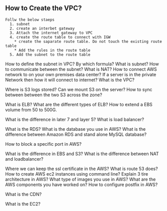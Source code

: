 How to Create the VPC?
 ------
    Follw the below staeps
      1. subnet
      2. create an interbet gateway
      3. Attach the internet gateway to VPC
      4. create the route table to connect with IGW
        * create the saparate route table. Do not touch the existing route table
        * Add the rules in the route table
      5. Add the subnet to the route table

How to define the subnet in VPC? By which formula?
What is subnet?
How to communicate between the subnet?
What is NAT?
How to connect AWS network to on your own premises data center?
If a server is in the private Network then how it will connect to internet?
What is the VPC?

Where is S3 logs stored?
Can we mount S3 on the server?
How to sync between between the two S3 across the zone?


What is ELB?
What are the different types of ELB?
How to extend a EBS volume from 50 to 500G.


What is the difference in later 7 and layer 5?
What is load balancer?

What is the RDS?
What is the database you use in AWS?
What is the difference between Amazon RDS and stand alone MySQL database?

How to block a specific port in AWS?


What is the difference in EBS and S3?
What is the difference between NAT and loadbalancer?


Where we can keep the ssl certificate in the AWS?
What is route 53 does?
How to create AWS ec2 instances using command line?
Explain 3 tire architecture in AWS?
What type of images you use in AWS?
What are the AWS components you have worked on?
How to configure postfix in AWS?


What is the CDN?

What is the EC2?




